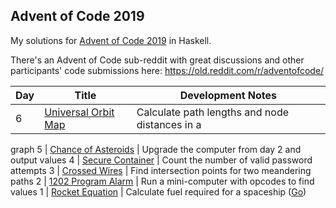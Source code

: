 ## Advent of Code 2019

My solutions for [Advent of Code 2019](http://adventofcode.com/2019) in Haskell.

There's an Advent of Code sub-reddit with great discussions and other participants' code submissions here: https://old.reddit.com/r/adventofcode/

Day | Title | Development Notes
--- | --- | ---
6 | [Universal Orbit Map](./src/Day06.hs) | Calculate path lengths and node distances in a
graph
5 | [Chance of Asteroids](./src/Day05.hs) | Upgrade the computer from day 2 and output values
4 | [Secure Container](./src/Day04.hs) | Count the number of valid password attempts
3 | [Crossed Wires](./src/Day03.hs) | Find intersection points for two meandering paths
2 | [1202 Program Alarm](./src/Day02.hs) | Run a mini-computer with opcodes to find values
1 | [Rocket Equation](./src/Day01.hs) | Calculate fuel required for a spaceship ([Go](./golang/Day01.go))
